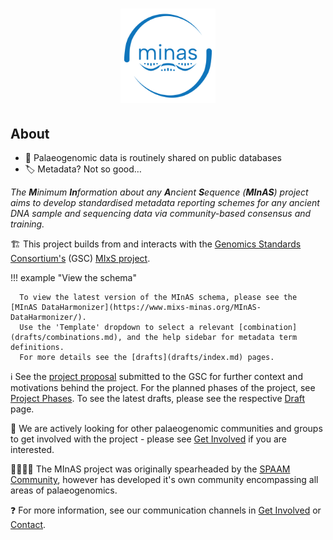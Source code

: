 <h1>
<p align="center">
   <img alt="MInAS Logo" src="assets/images/logos/minas-logo-flat.png" width="30%">
</p>
</h1>

## About

- 💾 Palaeogenomic data is routinely shared on public databases
- 🏷️ Metadata? Not so good…

_The **M**inimum **In**formation about any **A**ncient **S**equence (**MInAS**) project aims to develop standardised metadata reporting schemes for any ancient DNA sample and sequencing data via community-based consensus and training._

🏗️ This project builds from and interacts with the [Genomics Standards Consortium's](https://www.gensc.org/) (GSC) [MIxS project](https://www.gensc.org/pages/standards-intro.html).

!!! example "View the schema"

      To view the latest version of the MInAS schema, please see the [MInAS DataHarmonizer](https://www.mixs-minas.org/MInAS-DataHarmonizer/).
      Use the 'Template' dropdown to select a relevant [combination](drafts/combinations.md), and the help sidebar for metadata term definitions.
      For more details see the [drafts](drafts/index.md) pages.

ℹ️ See the [project proposal](proposal.md) submitted to the GSC for further context and motivations behind the project.
For the planned phases of the project, see [Project Phases](phases.md).
To see the latest drafts, please see the respective [Draft](drafts/index.md) page.

🤝 We are actively looking for other palaeogenomic communities and groups to get involved with the project - please see [Get Involved](get-involved.md) if you are interested.

👨‍👩‍👧‍👦 The MInAS project was originally spearheaded by the [SPAAM Community](https://spaam-community.github.io), however has developed it's own community encompassing all areas of palaeogenomics.

❓ For more information, see our communication channels in [Get Involved](get-involved.md) or [Contact](contact.md).
